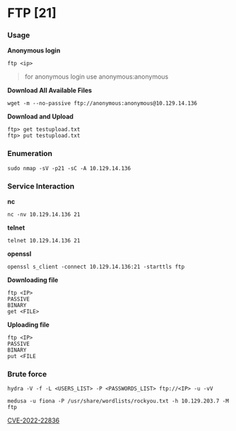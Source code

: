# FTP \[21]

### Usage

**Anonymous login**

```
ftp <ip>
```

> for anonymous login use anonymous:anonymous

**Download All Available Files**

```shell-session
wget -m --no-passive ftp://anonymous:anonymous@10.129.14.136
```

**Download and Upload**

```shell-session
ftp> get testupload.txt 
ftp> put testupload.txt 
```

### Enumeration

```shell-session
sudo nmap -sV -p21 -sC -A 10.129.14.136
```

### Service Interaction

**nc**

```shell-session
nc -nv 10.129.14.136 21
```

**telnet**

```shell-session
telnet 10.129.14.136 21
```

**openssl**

```shell-session
openssl s_client -connect 10.129.14.136:21 -starttls ftp
```

**Downloading file**

```
ftp <IP>
PASSIVE
BINARY
get <FILE>
```

**Uploading file**

```
ftp <IP>
PASSIVE
BINARY
put <FILE
```

### Brute force <a href="#brute-force" id="brute-force"></a>

```
hydra -V -f -L <USERS_LIST> -P <PASSWORDS_LIST> ftp://<IP> -u -vV
```

```shell-session
medusa -u fiona -P /usr/share/wordlists/rockyou.txt -h 10.129.203.7 -M ftp 
```

[CVE-2022-22836](https://nvd.nist.gov/vuln/detail/CVE-2022-22836)
